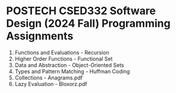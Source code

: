 POSTECH CSED332 Software Design (2024 Fall) Programming Assignments
===================================================================================

1. Functions and Evaluations - Recursion
2. Higher Order Functions - Functional Set
3. Data and Abstraction - Object-Oriented Sets
4. Types and Pattern Matching - Huffman Coding
5. Collections - Anagrams.pdf
6. Lazy Evaluation - Bloxorz.pdf